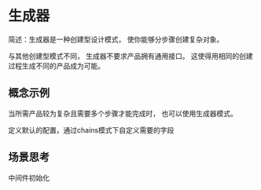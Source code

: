# 生成器

简述：生成器是一种创建型设计模式， 使你能够分步骤创建复杂对象。

与其他创建型模式不同， 生成器不要求产品拥有通用接口。 这使得用相同的创建过程生成不同的产品成为可能。

## 概念示例

当所需产品较为复杂且需要多个步骤才能完成时， 也可以使用生成器模式。

定义默认的配置，通过chains模式下自定义需要的字段

## 场景思考

中间件初始化
